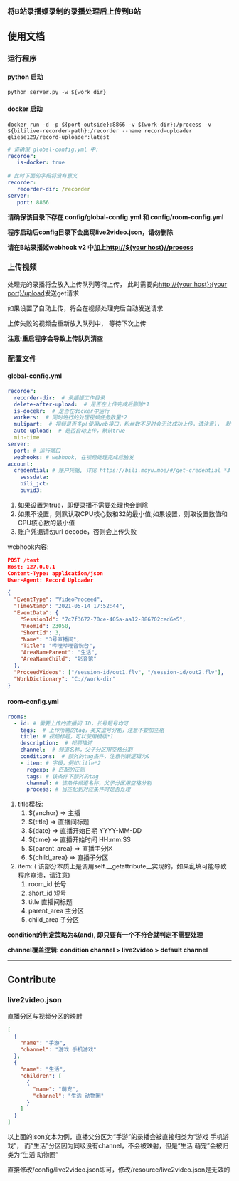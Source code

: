 ### 将B站录播姬录制的录播处理后上传到B站
## 使用文档
### 运行程序
#### python 启动
~~~ commandline
python server.py -w ${work dir}
~~~

#### docker 启动
~~~ commandline
docker run -d -p ${port-outside}:8866 -v ${work-dir}:/process -v ${bililive-recorder-path}:/recorder --name record-uploader gliese129/record-uploader:latest
~~~
~~~ yaml
# 请确保 global-config.yml 中:
recorder:
   is-docker: true
   
# 此时下面的字段将没有意义
recorder:
   recorder-dir: /recorder
server:
   port: 8866
~~~

**请确保该目录下存在 config/global-config.yml 和 config/room-config.yml**

**程序启动后config目录下会出现live2video.json，请勿删除**

**请在B站录播姬webhook v2 中加上[http://${your host}//process]()**
### 上传视频

处理完的录播将会放入上传队列等待上传，
此时需要向[http://{your host}:{your port}/upload]()发送get请求

如果设置了自动上传，将会在视频处理完后自动发送请求

上传失败的视频会重新放入队列中， 等待下次上传

**注意:重启程序会导致上传队列清空**

### 配置文件
#### global-config.yml
~~~ yaml
recorder:
  recorder-dir:  # 录播姬工作目录
  delete-after-upload:  # 是否在上传完成后删除*1
  is-docekr:  # 是否在docker中运行
  workers:  # 同时进行的处理视频任务数量*2
  mulipart:  # 视频是否多p(使用web接口，粉丝数不足时会无法成功上传，请注意)， 默认false
  auto-upload:  # 是否自动上传，默认true
  min-time
server:
  port: # 运行端口
  webhooks: # webhook, 在视频处理完成后触发
account:
  credential: # 账户凭据, 详见 https://bili.moyu.moe/#/get-credential *3
    sessdata:
    bili_jct:
    buvid3:
~~~
1. 如果设置为true，即便录播不需要处理也会删除
2. 如果不设置，则默认取CPU核心数和32的最小值;如果设置，则取设置数值和CPU核心数的最小值
3. 账户凭据请勿url decode，否则会上传失败

webhook内容:
~~~ json
POST /test
Host: 127.0.0.1
Content-Type: application/json
User-Agent: Record Uploader

{
  "EventType": "VideoProceed",
  "TimeStamp": "2021-05-14 17:52:44",
  "EventData": {
    "SessionId": "7c7f3672-70ce-405a-aa12-886702ced6e5",
    "RoomId": 23058,
    "ShortId": 3,
    "Name": "3号直播间",
    "Title": "哔哩哔哩音悦台",
    "AreaNameParent": "生活",
    "AreaNameChild": "影音馆"
  },
  "ProceedVideos": ["/session-id/out1.flv", "/session-id/out2.flv"],
  "WorkDictionary": "C://work-dir"
}
~~~
#### room-config.yml
~~~ yaml
rooms:
  - id: # 需要上传的直播间 ID，长号短号均可
    tags:  # 上传所需的tag，英文逗号分割，注意不要加空格
    title: # 视频标题，可以使用模版*1
    description:  # 视频描述
    channel:  # 频道名称，父子分区用空格分割
    conditions:  # 额外的tag条件，注意判断逻辑为&
    - item: # 字段，例如title*2
      regexp: # 匹配的正则
      tags: # 该条件下额外的tag
      channel: # 该条件频道名称，父子分区用空格分割
      process: # 当匹配到对应条件时是否处理
~~~
1. title模板:
    1) ${anchor} => 主播
    2) ${title} => 直播间标题
    3) ${date} => 直播开始日期 YYYY-MM-DD
    4) ${time} => 直播开始时间 HH:mm:SS
    5) ${parent_area} => 直播主分区
    6) ${child_area} => 直播子分区
2. item: ( 该部分本质上是调用self.\_\_getattribute\_\_实现的，如果乱填可能导致程序崩溃，请注意)
    1) room_id 长号
    2) short_id 短号
    3) title 直播间标题
    4) parent_area 主分区
    5) child_area 子分区
   
**condition的判定策略为&(and), 即只要有一个不符合就判定不需要处理**

**channel覆盖逻辑: condition channel > live2video > default channel**
****

## Contribute
### live2video.json
直播分区与视频分区的映射
~~~json
[
  {
    "name": "手游",
    "channel": "游戏 手机游戏"
  },
  {
    "name": "生活",
    "children": [
      {
        "name": "萌宠",
        "channel": "生活 动物圈"
      }
    ]
  }
]
~~~
以上面的json文本为例，直播父分区为“手游”的录播会被直接归类为“游戏 手机游戏”，
而“生活”分区因为同级没有channel，不会被映射，但是“生活 萌宠”会被归类为“生活 动物圈”

直接修改/config/live2video.json即可，修改/resource/live2video.json是无效的